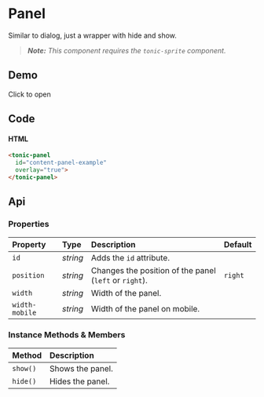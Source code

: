 # Panel
Similar to dialog, just a wrapper with hide and show.

> *__Note:__ This component requires the `tonic-sprite` component.*

## Demo
<tonic-panel
  width="50%"
  width-mobile="100%"
  id="tonic-panel-example">
  <read-wikipedia
    id="content-panel-example">
  </read-wikipedia>
</tonic-panel>

<div class="example">
  <tonic-button id="content-panel-link-example">
    Click to open
  </tonic-button>
</div>

## Code

#### HTML

```html
<tonic-panel
  id="content-panel-example"
  overlay="true">
</tonic-panel>
```

## Api

### Properties

| Property | Type | Description | Default |
| :--- | :--- | :--- | :--- |
| `id` | *string* | Adds the `id` attribute. | |
| `position` | *string* | Changes the position of the panel (`left` or `right`). | `right` |
| `width` | *string* | Width of the panel. | |
| `width-mobile` | *string* | Width of the panel on mobile. | |

### Instance Methods & Members

| Method | Description |
| :--- | :--- |
| `show()` | Shows the panel. |
| `hide()` | Hides the panel. |
